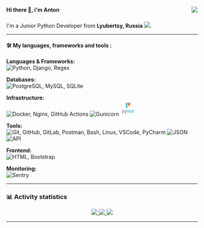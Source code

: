 
#### Hi there 👋, i'm Anton  <img align="right" src="https://komarev.com/ghpvc/?username=antsyganok"/>
###
I'm a Junior Python Developer from  <b>Lyubertsy, Russia</b> <img src="https://cdn-icons-png.flaticon.com/512/197/197408.png" width="13"/>.

---
#### :hammer_and_wrench: My languages, frameworks and tools :
<div align="left">
  <!-- Группировка по категориям -->
  <strong>Languages & Frameworks:</strong><br>
  <img src="https://skillicons.dev/icons?i=py,django,regex" alt="Python, Django, Regex" />

  <strong>Databases:</strong><br>
  <img src="https://skillicons.dev/icons?i=postgres,mysql,sqlite" alt="PostgreSQL, MySQL, SQLite" />

  <strong>Infrastructure:</strong><br>
  <img src="https://skillicons.dev/icons?i=docker,nginx,githubactions" alt="Docker, Nginx, GitHub Actions" />
  <img src="https://github.com/devicons/devicon/blob/master/icons/gunicorn/gunicorn-original.svg" width="40" height="40" alt="Gunicorn" />
  <img src="https://github.com/devicons/devicon/blob/master/icons/pytest/pytest-original-wordmark.svg" width="40" height="40" alt="pytest" title="pytest" />

  <strong>Tools:</strong><br>
  <img src="https://skillicons.dev/icons?i=git,github,gitlab,postman,bash,linux,vscode,pycharm" alt="Git, GitHub, GitLab, Postman, Bash, Linux, VSCode, PyCharm" />
  <img src="https://cdn.icon-icons.com/icons2/2790/PNG/512/json_filetype_icon_177531.png" width="40" height="40" alt="JSON" title="JSON" />
  <img src="https://cdn.icon-icons.com/icons2/2104/PNG/512/api_icon_129131.png" width="40" height="40" alt="API" title="API" />

  <strong>Frontend:</strong><br>
  <img src="https://skillicons.dev/icons?i=html,bootstrap" alt="HTML, Bootstrap" />

  <strong>Monitoring:</strong><br>
  <img src="https://skillicons.dev/icons?i=sentry" alt="Sentry" />
</div>

---
### 📊 Activity statistics

<div align="center">
  <!-- Компактное расположение статистики -->
  <a href="https://github.com/anuraghazra/github-readme-stats">
  <img height="165" src="https://github-readme-stats.vercel.app/api?username=antsyganok&show_icons=true&theme=dark&hide_border=true" />
  </a>
  <a href="https://git.io/streak-stats">
    <img height="165" src="https://streak-stats.demolab.com?user=antsyganok&theme=whatsapp-dark&hide_border=true&date_format=j%20M%5B%20Y%5D" />
  </a>
  <!-- Cтатистика по языкам -->
  <a href="https://github.com/anuraghazra/github-readme-stats">
    <img height="165" src="https://github-readme-stats.vercel.app/api/top-langs/?username=antsyganok&layout=compact&theme=gotham&hide_border=true&langs_count=8" />
  </a>
</div>

---

<!-- :man_technologist: -->
<!--
**antsyganok/antsyganok** is a ✨ _special_ ✨ repository because its `README.md` (this file) appears on your GitHub profile.

Here are some ideas to get you started:

- 🔭 I’m currently working on ...
- 🌱 I’m currently learning ...
- 👯 I’m looking to collaborate on ...
- 🤔 I’m looking for help with ...
- 💬 Ask me about ...
- 📫 How to reach me: ...
- 😄 Pronouns: ...
- ⚡ Fun fact: ...
-->
